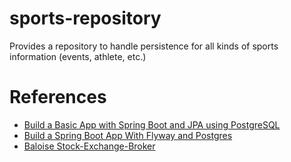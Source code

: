 # sports-repository
Provides a repository to handle persistence for all kinds of sports information (events, athlete, etc.)

# References
* [Build a Basic App with Spring Boot and JPA using PostgreSQL](https://developer.okta.com/blog/2018/12/13/build-basic-app-spring-boot-jpa)
* [Build a Spring Boot App With Flyway and Postgres](https://dzone.com/articles/build-a-spring-boot-app-with-flyway-and-postgres)
* [Baloise Stock-Exchange-Broker](https://bitbucket.balgroupit.com/projects/KAFKA/repos/stockexchange-broker/browse)

